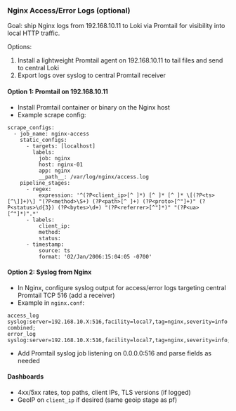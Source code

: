 ### Nginx Access/Error Logs (optional)

Goal: ship Nginx logs from 192.168.10.11 to Loki via Promtail for visibility into local HTTP traffic.

Options:
1) Install a lightweight Promtail agent on 192.168.10.11 to tail files and send to central Loki
2) Export logs over syslog to central Promtail receiver

#### Option 1: Promtail on 192.168.10.11
- Install Promtail container or binary on the Nginx host
- Example scrape config:
```
scrape_configs:
  - job_name: nginx-access
    static_configs:
      - targets: [localhost]
        labels:
          job: nginx
          host: nginx-01
          app: nginx
          __path__: /var/log/nginx/access.log
    pipeline_stages:
      - regex:
          expression: '^(?P<client_ip>[^ ]*) [^ ]* [^ ]* \[(?P<ts>[^\]]+)\] "(?P<method>\S+) (?P<path>[^ ]+) (?P<proto>[^"]+)" (?P<status>\d{3}) (?P<bytes>\d+) "(?P<referrer>[^"]*)" "(?P<ua>[^"]*)".*'
      - labels:
          client_ip:
          method:
          status:
      - timestamp:
          source: ts
          format: '02/Jan/2006:15:04:05 -0700'
```

#### Option 2: Syslog from Nginx
- In Nginx, configure syslog output for access/error logs targeting central Promtail TCP 516 (add a receiver)
- Example in `nginx.conf`:
```
access_log syslog:server=192.168.10.X:516,facility=local7,tag=nginx,severity=info combined;
error_log syslog:server=192.168.10.X:516,facility=local7,tag=nginx,severity=info;
```
- Add Promtail syslog job listening on 0.0.0.0:516 and parse fields as needed

#### Dashboards
- 4xx/5xx rates, top paths, client IPs, TLS versions (if logged)
- GeoIP on `client_ip` if desired (same geoip stage as pf)
